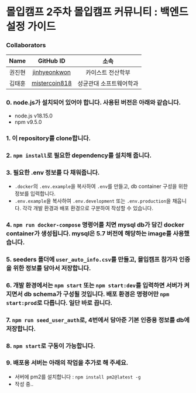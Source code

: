 # 몰입캠프 2주차 몰입캠프 커뮤니티 : 백엔드 설정 가이드

### Collaborators

|  Name  |                     GitHub ID                     |          소속           |
| :----: | :-----------------------------------------------: | :---------------------: |
| 권진현 |  [jinhyeonkwon](https://github.com/jinhyeonkwon)  |    카이스트 전산학부    |
| 김태훈 | [mistercoin818](https://github.com/mistercoin818) | 성균관대 소프트웨어학과 |

### 0. node.js가 설치되어 있어야 합니다. 사용된 버전은 아래와 같습니다.

- node.js v18.15.0
- npm v9.5.0

### 1. 이 repository를 clone합니다.

### 2. `npm install`로 필요한 dependency를 설치해 줍니다.

### 3. 필요한 .env 정보를 다 채워줍니다.

- `.docker`의 `.env.example`을 복사하여 `.env`를 만들고, db container 구성을 위한 정보를 입력합니다.
- `.env.example`을 복사하여 `.env.development` 또는 `.env.production`을 채웁니다. 각각 개발 환경과 배포 환경으로 구분하여 작성할 수 있습니다.

### 4. `npm run docker-compose` 명령어를 치면 mysql db가 담긴 docker container가 생성됩니다. mysql은 5.7 버전에 해당하는 image를 사용했습니다.

### 5. seeders 폴더에 `user_auto_info.csv`를 만들고, 몰입캠프 참가자 인증을 위한 정보를 담아서 저장합니다.

### 6. 개발 환경에서는 `npm start` 또는 `npm start:dev`를 입력하면 서버가 켜지면서 db schema가 구성될 것입니다. 배포 환경은 명령어만 `npm start:prod`로 다릅니다. 일단 바로 끕니다.

### 7. `npm run seed_user_auth`로, 4번에서 담아준 기본 인증용 정보를 db에 저장합니다.

### 8. `npm start`로 구동이 가능합니다.

### 9. 배포용 서버는 아래의 작업을 추가로 해 주세요.

- 서버에 pm2를 설치합니다 : `npm install pm2@latest -g`
- 작성 중..

